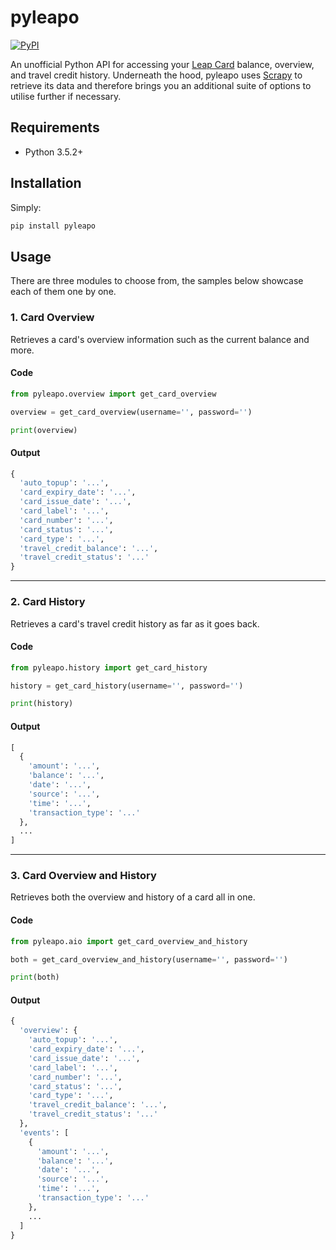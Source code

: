 # pyleapo

[![PyPI](https://img.shields.io/pypi/v/pyleapo?color=green)](https://pypi.org/project/pyleapo/)

An unofficial Python API for accessing your [Leap Card](https://www.leapcard.ie) balance, overview, and travel credit history. Underneath the hood, pyleapo uses [Scrapy](https://scrapy.org) to retrieve its data and therefore brings you an additional suite of options to utilise further if necessary.

## Requirements

- Python 3.5.2+

## Installation

Simply:

```python
pip install pyleapo
```

## Usage

There are three modules to choose from, the samples below showcase each of them one by one.

### 1. Card Overview

Retrieves a card's overview information such as the current balance and more.

#### Code

```python
from pyleapo.overview import get_card_overview

overview = get_card_overview(username='', password='')

print(overview)
```

#### Output

```python
{
  'auto_topup': '...',
  'card_expiry_date': '...',
  'card_issue_date': '...',
  'card_label': '...',
  'card_number': '...',
  'card_status': '...',
  'card_type': '...',
  'travel_credit_balance': '...',
  'travel_credit_status': '...'
}
```

---

### 2. Card History

Retrieves a card's travel credit history as far as it goes back.

#### Code

```python
from pyleapo.history import get_card_history

history = get_card_history(username='', password='')

print(history)
```

#### Output

```python
[
  {
    'amount': '...',
    'balance': '...',
    'date': '...',
    'source': '...',
    'time': '...',
    'transaction_type': '...'
  },
  ...
]
```

---

### 3. Card Overview and History

Retrieves both the overview and history of a card all in one.

#### Code

```python
from pyleapo.aio import get_card_overview_and_history

both = get_card_overview_and_history(username='', password='')

print(both)
```

#### Output

```python
{
  'overview': {
    'auto_topup': '...',
    'card_expiry_date': '...',
    'card_issue_date': '...',
    'card_label': '...',
    'card_number': '...',
    'card_status': '...',
    'card_type': '...',
    'travel_credit_balance': '...',
    'travel_credit_status': '...'
  },
  'events': [
    {
      'amount': '...',
      'balance': '...',
      'date': '...',
      'source': '...',
      'time': '...',
      'transaction_type': '...'
    },
    ...
  ]
}
```
